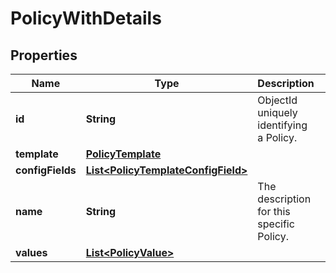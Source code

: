 
# PolicyWithDetails

## Properties
Name | Type | Description | Notes
------------ | ------------- | ------------- | -------------
**id** | **String** | ObjectId uniquely identifying a Policy. |  [optional]
**template** | [**PolicyTemplate**](PolicyTemplate.md) |  |  [optional]
**configFields** | [**List&lt;PolicyTemplateConfigField&gt;**](PolicyTemplateConfigField.md) |  |  [optional]
**name** | **String** | The description for this specific Policy. |  [optional]
**values** | [**List&lt;PolicyValue&gt;**](PolicyValue.md) |  |  [optional]



